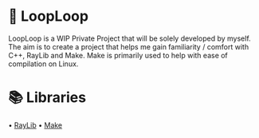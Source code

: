# 📌 LoopLoop

LoopLoop is a WIP Private Project that will be solely developed by myself. The aim is to create a project that helps me gain familiarity / comfort with C++, RayLib and Make. Make is primarily used to help with ease of compilation on Linux.

# 📚 Libraries

• [RayLib](https://github.com/raysan5/raylib)
• [Make](https://developers.make.com/api-documentation/make-api-documentation)

